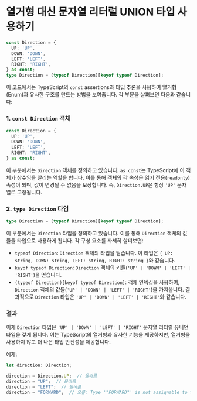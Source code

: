 # 열거형 대신 문자열 리터럴 UNION 타입 사용하기



```ts
const Direction = {
  UP: 'UP',
  DOWN: 'DOWN',
  LEFT: 'LEFT',
  RIGHT: 'RIGHT',
} as const;
type Direction = (typeof Direction)[keyof typeof Direction];
```



이 코드에서는 TypeScript의 `const` assertions과 타입 추론을 사용하여 열거형(Enum)과 유사한 구조를 만드는 방법을 보여줍니다. 각 부분을 살펴보면 다음과 같습니다:

### 1. `const Direction` 객체

```typescript
const Direction = {
  UP: 'UP',
  DOWN: 'DOWN',
  LEFT: 'LEFT',
  RIGHT: 'RIGHT',
} as const;
```

이 부분에서는 `Direction` 객체를 정의하고 있습니다. `as const`는 TypeScript에 이 객체가 상수임을 알리는 역할을 합니다. 이를 통해 객체의 각 속성은 읽기 전용(`readonly`) 속성이 되며, 값이 변경될 수 없음을 보장합니다. 즉, `Direction.UP`은 항상 `'UP'` 문자열로 고정됩니다.

### 2. `type Direction` 타입

```typescript
type Direction = (typeof Direction)[keyof typeof Direction];
```

이 부분에서는 `Direction` 타입을 정의하고 있습니다. 이를 통해 `Direction` 객체의 값들을 타입으로 사용하게 됩니다. 각 구성 요소를 자세히 살펴보면:

- `typeof Direction`: `Direction` 객체의 타입을 얻습니다. 이 타입은 `{ UP: string, DOWN: string, LEFT: string, RIGHT: string }`와 같습니다.
- `keyof typeof Direction`: `Direction` 객체의 키들(`'UP' | 'DOWN' | 'LEFT' | 'RIGHT'`)을 얻습니다.
- `(typeof Direction)[keyof typeof Direction]`: 객체 인덱싱을 사용하여, `Direction` 객체의 값들(`'UP' | 'DOWN' | 'LEFT' | 'RIGHT'`)을 가져옵니다. 결과적으로 `Direction` 타입은 `'UP' | 'DOWN' | 'LEFT' | 'RIGHT'`와 같습니다.

### 결과

이제 `Direction` 타입은 `'UP' | 'DOWN' | 'LEFT' | 'RIGHT'` 문자열 리터럴 유니언 타입을 갖게 됩니다. 이는 TypeScript의 열거형과 유사한 기능을 제공하지만, 열거형을 사용하지 않고 더 나은 타입 안전성을 제공합니다.

예제:

```typescript
let direction: Direction;

direction = Direction.UP;  // 올바름
direction = "UP";  // 올바름
direction = "LEFT";  // 올바름
direction = "FORWARD";  // 오류: Type '"FORWARD"' is not assignable to type 'Direction'.
```


